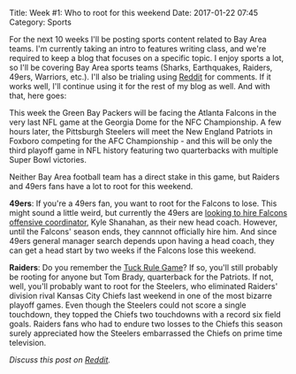 Title: Week #1: Who to root for this weekend
Date: 2017-01-22 07:45
Category: Sports

For the next 10 weeks I'll be posting sports content related to Bay Area teams. I'm currently taking an intro to features writing class, and we're required to keep a blog that focuses on a specific topic. I enjoy sports a lot, so I'll be covering Bay Area sports teams (Sharks, Earthquakes, Raiders, 49ers, Warriors, etc.). I'll also be trialing using [Reddit](https://www.reddit.com/r/bloglegoktmcom/) for comments. If it works well, I'll continue using it for the rest of my blog as well. And with that, here goes:

This week the Green Bay Packers will be facing the Atlanta Falcons in the very last NFL game at the Georgia Dome for the NFC Championship. A few hours later, the Pittsburgh Steelers will meet the New England Patriots in Foxboro competing for the AFC Championship - and this will be only the third playoff game in NFL history featuring two quarterbacks with multiple Super Bowl victories.

Neither Bay Area football team has a direct stake in this game, but Raiders and 49ers fans have a lot to root for this weekend.

**49ers**: If you're a 49ers fan, you want to root for the Falcons to lose. This might sound a little weird, but currently the 49ers are [looking to hire Falcons offensive coordinator](http://www.espn.com/nfl/story/_/id/18497328/san-francisco-49ers-offer-kyle-shanahan-head-coach-job), Kyle Shanahan, as their new head coach. However, until the Falcons' season ends, they cannnot officially hire him. And since 49ers general manager search depends upon having a head coach, they can get a head start by two weeks if the Falcons lose this weekend.

**Raiders**: Do you remember the [Tuck Rule Game](https://en.wikipedia.org/wiki/Tuck_Rule_Game)? If so, you'll still probably be rooting for anyone but Tom Brady, quarterback for the Patriots. If not, well, you'll probably want to root for the Steelers, who eliminated Raiders' division rival Kansas City Chiefs last weekend in one of the most bizarre playoff games. Even though the Steelers could not score a single touchdown, they topped the Chiefs two touchdowns with a record six field goals. Raiders fans who had to endure two losses to the Chiefs this season surely appreciated how the Steelers embarrassed the Chiefs on prime time television.

*Discuss this post on [Reddit](https://www.reddit.com/r/bloglegoktmcom/comments/5pfzdk/week_1_who_to_root_for_this_weekend/).*
